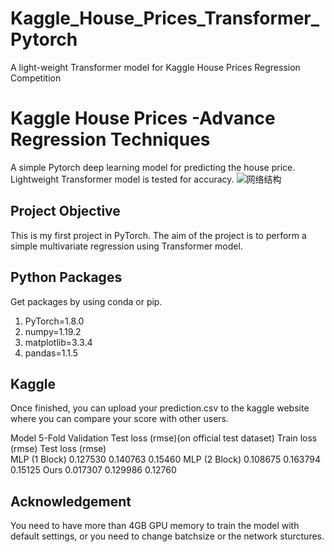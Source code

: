 # Kaggle_House_Prices_Transformer_Pytorch
A light-weight Transformer model for Kaggle House Prices Regression Competition

# Kaggle House Prices -Advance Regression Techniques

A simple Pytorch deep learning model for predicting the house price. Lightweight Transformer model is tested for accuracy.
![网络结构](https://user-images.githubusercontent.com/90333984/144082762-367e81f0-9e76-4a08-9e97-cf1942b2666a.png)


<!-- # Table of Contents
1. [Project Objective](#objective)
2. [Python Packages](#packages) -->

## Project Objective <a name="p objective"></a>
This is my first project in PyTorch. The aim of the project is to perform a simple multivariate regression using Transformer model. 

## Python Packages
Get packages by using conda or pip.

1. PyTorch=1.8.0
2. numpy=1.19.2
3. matplotlib=3.3.4
4. pandas=1.1.5

## Kaggle
Once finished, you can upload your prediction.csv to the kaggle website where you can compare your score with other users.

Model			5-Fold Validation			Test loss (rmse)(on official test dataset)
		Train loss (rmse)	Test loss (rmse)	
MLP (1 Block)	0.127530		0.140763		0.15460
MLP (2 Block)	0.108675		0.163794		0.15125
Ours		0.017307		0.129986		0.12760


## Acknowledgement
You need to have more than 4GB GPU memory to train the model with default settings, or you need to change batchsize or the network sturctures.
